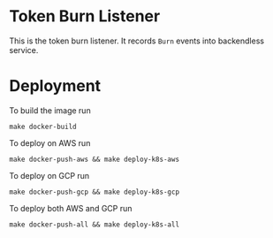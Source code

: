 # Token Burn Listener

This is the token burn listener. It records `Burn` events into backendless service.


# Deployment

To build the image run
```
make docker-build
```

To deploy on AWS run
```
make docker-push-aws && make deploy-k8s-aws
```

To deploy on GCP run
```
make docker-push-gcp && make deploy-k8s-gcp
```

To deploy both AWS and GCP run
```
make docker-push-all && make deploy-k8s-all
```



